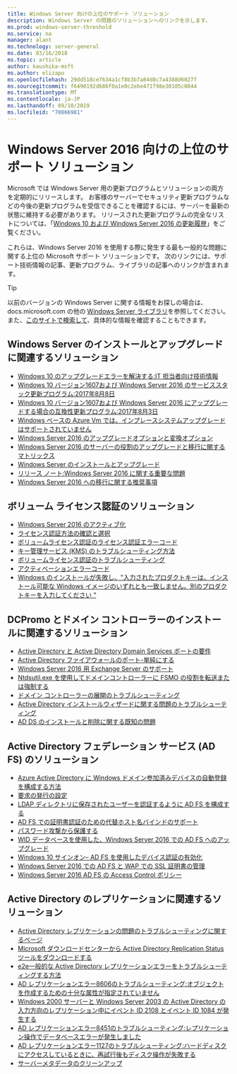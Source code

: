 ```yaml
---
title: Windows Server 向けの上位のサポート ソリューション
description: Windows Server の問題のソリューションへのリンクを示します。
ms.prod: windows-server-threshold
ms.service: na
manager: alant
ms.technology: server-general
ms.date: 03/16/2018
ms.topic: article
author: kaushika-msft
ms.author: elizapo
ms.openlocfilehash: 29dd518ce7634a1cf8b3b7a84d8c7a4388d6027f
ms.sourcegitcommit: f6490192d686f0a1e0c2ebe471f98e30105c0844
ms.translationtype: MT
ms.contentlocale: ja-JP
ms.lasthandoff: 09/10/2019
ms.locfileid: "70866981"
---
```

# <a name="top-support-solutions-for-windows-server-2016"></a>Windows Server 2016 向けの上位のサポート ソリューション

Microsoft では Windows Server 用の更新プログラムとソリューションの両方を定期的にリリースします。 お客様のサーバーでセキュリティ更新プログラムなどの今後の更新プログラムを受信できることを確認するには、サーバーを最新の状態に維持する必要があります。 リリースされた更新プログラムの完全なリストについては、「[Windows 10 および Windows Server 2016 の更新履歴](https://support.microsoft.com/en-us/help/4000825/windows-10-windows-server-2016-update-history)」をご覧ください。

これらは、Windows Server 2016 を使用する際に発生する最も一般的な問題に関する上位の Microsoft サポート ソリューションです。 次のリンクには、サポート技術情報の記事、更新プログラム、ライブラリの記事へのリンクが含まれます。

>[!TIP]
> 以前のバージョンの Windows Server に関する情報をお探しの場合は、 docs.microsoft.com の他の [Windows Server ライブラリ](/previous-versions/windows/)を参照してください。 また、[このサイトで検索して](https://docs.microsoft.com/search/index?search=Windows+Server&dataSource=previousVersions)、具体的な情報を確認することもできます。

## <a name="solutions-for-installing-or-upgrading-windows-server"></a>Windows Server のインストールとアップグレードに関連するソリューション

- [Windows 10 のアップグレードエラーを解決する:IT 担当者向け技術情報](https://docs.microsoft.com/windows/deployment/upgrade/resolve-windows-10-upgrade-errors)
- [Windows 10 バージョン1607および Windows Server 2016 のサービススタック更新プログラム:2017年8月8日](https://support.microsoft.com/en-US/help/4035631)
- [Windows 10 バージョン1607および Windows Server 2016 にアップグレードする場合の互換性更新プログラム:2017年8月3日](https://support.microsoft.com/en-US/help/4033524)
- [Windows ベースの Azure Vm では、インプレースシステムアップグレードはサポートされていません](https://support.microsoft.com/en-US/help/4014997)
- [Windows Server 2016 のアップグレードオプションと変換オプション](../get-started/supported-upgrade-paths.md)
- [Windows Server 2016 のサーバーの役割のアップグレードと移行に関するマトリックス](../get-started/server-role-upgradeability-table.md)
- [Windows Server のインストールとアップグレード](../get-started/installation-and-upgrade.md)
- [リリース ノート:Windows Server 2016 に関する重要な問題](../get-started/windows-server-2016-ga-release-notes.md)
- [Windows Server 2016 への移行に関する推奨事項](../get-started/recommendations-moving-to-server2016.md)

## <a name="solutions-for-volume-activation"></a>ボリューム ライセンス認証のソリューション
- [Windows Server 2016 のアクティブ化](../get-started/server-2016-activation.md)
- [ライセンス認証方法の確認と選択](https://technet.microsoft.com/library/jj134256(ws.11).aspx)
- [ボリュームライセンス認証のライセンス認証エラーコード](https://technet.microsoft.com/library/dn502528.aspx)
- [キー管理サービス (KMS) のトラブルシューティング方法](https://technet.microsoft.com/library/ee939272.aspx)
- [ボリュームライセンス認証のトラブルシューティング](https://technet.microsoft.com/library/ff793439.aspx)
- [アクティベーションエラーコード](https://technet.microsoft.com/library/ff793399.aspx)
- [Windows のインストールが失敗し、"入力されたプロダクトキーは、インストール可能な Windows イメージのいずれとも一致しません。別のプロダクトキーを入力してください "](https://support.microsoft.com/help/2796988/windows-8-or-windows-server-2012-installation-may-fail-with-error-mess)

## <a name="solutions-related-to-dcpromo-and-installing-domain-controllers"></a>DCPromo とドメイン コントローラーのインストールに関連するソリューション
- [Active Directory と Active Directory Domain Services ポートの要件](https://technet.microsoft.com/library/dd772723(v=ws.10).aspx)
- [Active Directory ファイアウォールのポート-単純にする](http://blogs.msmvps.com/acefekay/2011/11/01/active-directory-firewall-ports-let-s-try-to-make-this-simple/)
- [Windows Server 2016 用 Exchange Server のサポート](https://technet.microsoft.com/library/ff728623(v=exchg.150).aspx)
- [Ntdsutil.exe を使用してドメインコントローラーに FSMO の役割を転送または強制する](https://support.microsoft.com/kb/255504)
- [ドメイン コントローラーの展開のトラブルシューティング](../identity/ad-ds/deploy/troubleshooting-domain-controller-deployment.md)
- [Active Directory インストールウィザードに関する問題のトラブルシューティング](https://msdn.microsoft.com/library/bb727058.aspx)
- [AD DS のインストールと削除に関する既知の問題](https://technet.microsoft.com/library/cc754463(v=ws.10).aspx)

## <a name="solutions-for-active-directory-federation-services-ad-fs"></a>Active Directory フェデレーション サービス (AD FS) のソリューション
- [Azure Active Directory に Windows ドメイン参加済みデバイスの自動登録を構成する方法](/azure/active-directory/active-directory-conditional-access-automatic-device-registration-setup)
- [要求の発行の設定](/azure/active-directory/device-management-hybrid-azuread-joined-devices-setup#step-2-setup-issuance-of-claims)
- [LDAP ディレクトリに保存されたユーザーを認証するように AD FS を構成する](../identity/ad-fs/operations/configure-ad-fs-to-authenticate-users-stored-in-ldap-directories.md)
- [AD FS での証明書認証のための代替ホスト名バインドのサポート](../identity/ad-fs/operations/ad-fs-support-for-alternate-hostname-binding-for-certificate-authentication.md)
- [パスワード攻撃から保護する](https://blogs.technet.microsoft.com/tspring/2017/01/20/federated-to-microsoft-cloud-and-account-lockouts/)
- [WID データベースを使用した、Windows Server 2016 での AD FS へのアップグレード](../identity/ad-fs/deployment/upgrading-to-ad-fs-in-windows-server-2016.md)
- [Windows 10 サインオン– AD FS を使用したデバイス認証の有効化](../identity/ad-fs/operations/configure-device-based-conditional-access-on-premises.md)
- [Windows Server 2016 での AD FS と WAP での SSL 証明書の管理](../identity/ad-fs/operations/manage-ssl-certificates-ad-fs-wap-2016.md)
- [Windows Server 2016 AD FS の Access Control ポリシー](../identity/ad-fs/operations/access-control-policies-in-ad-fs.md)

## <a name="solutions-related-to-active-directory-replication"></a>Active Directory のレプリケーションに関連するソリューション

- [Active Directory レプリケーションの問題のトラブルシューティングに関するページ](../identity/ad-ds/manage/troubleshoot/troubleshooting-active-directory-replication-problems.md)
- [Microsoft ダウンロードセンターから Active Directory Replication Status ツールをダウンロードする](https://www.microsoft.com/en-in/download/details.aspx?id=30005)
- [e2e一般的な Active Directory レプリケーションエラーをトラブルシューティングする方法](https://support.microsoft.com/kb/3108513)
- [AD レプリケーションエラー8606のトラブルシューティング:オブジェクトを作成するための十分な属性が指定されていません](https://support.microsoft.com/kb/2028495)
- [Windows 2000 サーバーと Windows Server 2003 の Active Directory の入力方向のレプリケーション中にイベント ID 2108 とイベント ID 1084 が発生する](https://support.microsoft.com/kb/837932)
- [AD レプリケーションエラー8451のトラブルシューティング:レプリケーション操作でデータベースエラーが発生しました](https://support.microsoft.com/kb/2645996)
- [AD レプリケーションエラー1127のトラブルシューティング:ハードディスクにアクセスしているときに、再試行後もディスク操作が失敗する](https://support.microsoft.com/kb/2025726)
- [サーバーメタデータのクリーンアップ](https://technet.microsoft.com/library/cc816907.aspx)